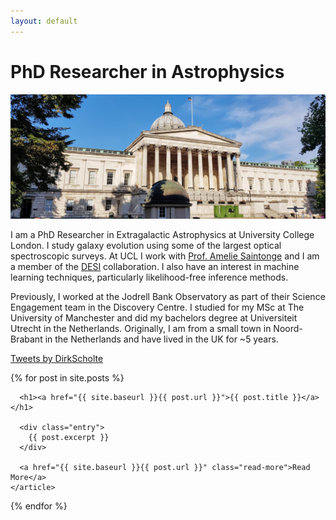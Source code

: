 ```yaml
---
layout: default
---
```


# PhD Researcher in Astrophysics

![alt text](./images/UCL_portico.jpg)

I am a PhD Researcher in Extragalactic Astrophysics at University College London. I study galaxy evolution using some of the largest optical spectroscopic surveys. At UCL I work with [Prof. Amelie Saintonge](http://www.star.ucl.ac.uk/~amelie/) and I am a member of the [DESI](https://www.desi.lbl.gov/) collaboration. I also have an interest in machine learning techniques, particularly likelihood-free inference methods.

Previously, I worked at the Jodrell Bank Observatory as part of their Science Engagement team in the Discovery Centre. I studied for my MSc at The University of Manchester and did my bachelors degree at Universiteit Utrecht in the Netherlands. Originally, I am from a small town in Noord-Brabant in the Netherlands and have lived in the UK for ~5 years.

<a class="twitter-timeline" href="https://twitter.com/DirkScholte?ref_src=twsrc%5Etfw">Tweets by DirkScholte</a> <script async src="https://platform.twitter.com/widgets.js" charset="utf-8"></script>

<div class="posts">
  {% for post in site.posts %}
    <article class="post">

      <h1><a href="{{ site.baseurl }}{{ post.url }}">{{ post.title }}</a></h1>

      <div class="entry">
        {{ post.excerpt }}
      </div>

      <a href="{{ site.baseurl }}{{ post.url }}" class="read-more">Read More</a>
    </article>
  {% endfor %}
</div>
